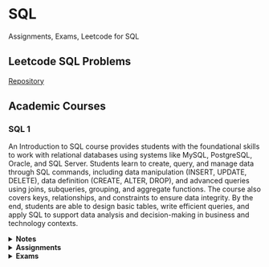 <h1>SQL</b></h1>
<p>Assignments, Exams, Leetcode for SQL
<br>
<h2>Leetcode SQL Problems</h2>
<p>
  <a href="https://github.com/markrandyreid/leetcode.sql" target="_blank">Repository</a>
</p>

<h2>Academic Courses</h2>
<h3>SQL 1</h3>
<p>An Introduction to SQL course provides students with the foundational skills to work with relational databases using systems like MySQL, PostgreSQL, Oracle, and SQL Server. Students learn to create, query, and manage data through SQL commands, including data manipulation (INSERT, UPDATE, DELETE), data definition (CREATE, ALTER, DROP), and advanced queries using joins, subqueries, grouping, and aggregate functions. The course also covers keys, relationships, and constraints to ensure data integrity. By the end, students are able to design basic tables, write efficient queries, and apply SQL to support data analysis and decision-making in business and technology contexts.</p>

<details name="fia_notes">
  <summary><strong>Notes</strong></summary>
  <ul style="padding-left: 30px;">
  </ul>
</details>

<details name="sql_assignments">
  <summary><strong>Assignments</strong></summary>
  <ul style="padding-left: 30px;">
   <p>
     <a href="http://htmlpreview.github.io/?https://github.com/markrandyreid/economics/blob/main/assignments/econometrics.a1.html" target="_blank">MySQL Download and Install</a>
   </p>
   </ul>
</details>

<details name="fia_exams">
  <summary><strong>Exams</strong></summary>
  <ul style="padding-left: 30px;">
  </ul>
</details>
